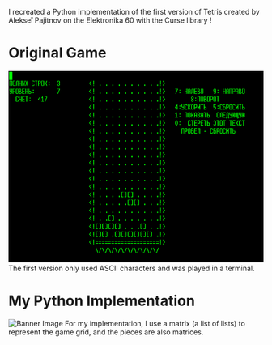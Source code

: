 I recreated a Python implementation of the first version of Tetris created by Alekseï Pajitnov on the Elektronika 60 with the Curse library ! 

# Original Game
![Banner Image](images/Original_Tetris.png)
The first version only used ASCII characters and was played in a terminal.

# My Python Implementation
![Banner Image](images/MyGame.png)
For my implementation, I use a matrix (a list of lists) to represent the game grid, and the pieces are also matrices.
